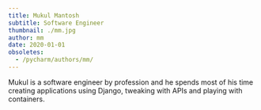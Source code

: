 ```yaml
---
title: Mukul Mantosh
subtitle: Software Engineer
thumbnail: ./mm.jpg
author: mm
date: 2020-01-01
obsoletes:
  - /pycharm/authors/mm/
---
```


Mukul is a software engineer by profession and he spends most of his time creating
applications using Django, tweaking with APIs and playing with containers.
